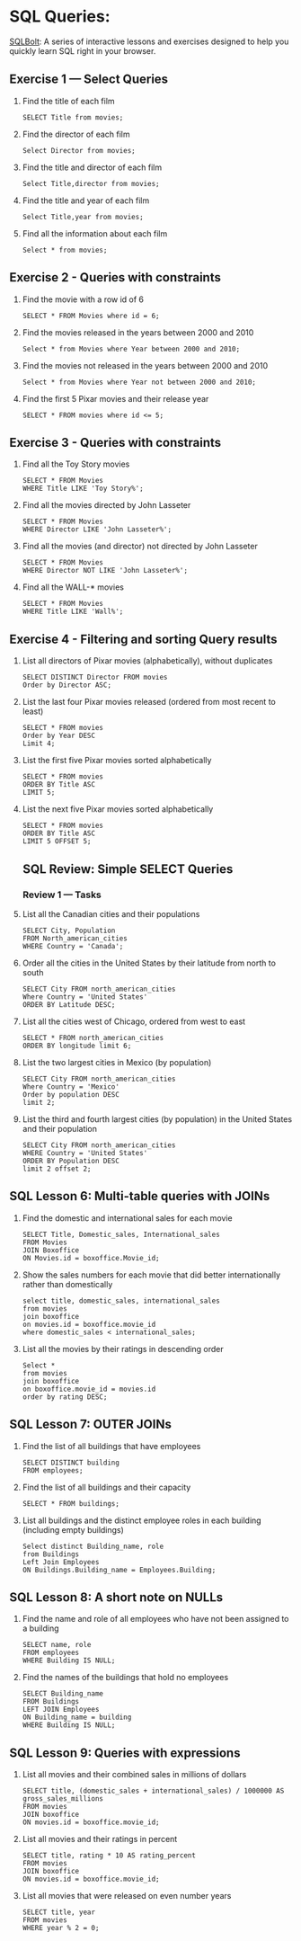 # SQL Queries:
 
 [SQLBolt](https://sqlbolt.com/): A series of interactive lessons and exercises designed to help you quickly learn SQL right in your browser.

 ## Exercise 1 — Select Queries

1. Find the title of each film 

    ```SELECT Title from movies;```

2. Find the director of each film 

    ```Select Director from movies;```

3. Find the title and director of each film

    ```Select Title,director from movies;```

4. Find the title and year of each film

    ```Select Title,year from movies;```

5. Find all the information about each film

    ```Select * from movies;```

## Exercise 2 - Queries with constraints

1. Find the movie with a row id of 6

    ```SELECT * FROM Movies where id = 6;```

2. Find the movies released in the years between 2000 and 2010

    ```Select * from Movies where Year between 2000 and 2010;```

3. Find the movies not released in the years between 2000 and 2010

    ```Select * from Movies where Year not between 2000 and 2010;```

4. Find the first 5 Pixar movies and their release year

    ```SELECT * FROM movies where id <= 5;```

## Exercise 3 - Queries with constraints

1. Find all the Toy Story movies

    ``` 
    SELECT * FROM Movies
    WHERE Title LIKE 'Toy Story%';
    ```

2. Find all the movies directed by John Lasseter

    ```
    SELECT * FROM Movies
    WHERE Director LIKE 'John Lasseter%';
    ```

3. Find all the movies (and director) not directed by John Lasseter

    ```
    SELECT * FROM Movies
    WHERE Director NOT LIKE 'John Lasseter%';
    ```

4. Find all the WALL-* movies

    ```
    SELECT * FROM Movies
    WHERE Title LIKE 'Wall%';
    ```

## Exercise 4 - Filtering and sorting Query results

1. List all directors of Pixar movies (alphabetically), without duplicates

    ```
    SELECT DISTINCT Director FROM movies
    Order by Director ASC;
    ```

2. List the last four Pixar movies released (ordered from most recent to least)

    ```
    SELECT * FROM movies
    Order by Year DESC
    Limit 4;
    ```
3. List the first five Pixar movies sorted alphabetically

    ```
    SELECT * FROM movies
    ORDER BY Title ASC
    LIMIT 5;
    ```

4. List the next five Pixar movies sorted alphabetically

    ```
    SELECT * FROM movies
    ORDER BY Title ASC
    LIMIT 5 OFFSET 5;
    ```

    ## SQL Review: Simple SELECT Queries

    ### Review 1 — Tasks
1. List all the Canadian cities and their populations

    ```
    SELECT City, Population
    FROM North_american_cities
    WHERE Country = 'Canada';
    ```
2. Order all the cities in the United States by their latitude from north to south

    ```
    SELECT City FROM north_american_cities
    Where Country = 'United States'
    ORDER BY Latitude DESC;
    ```
3. List all the cities west of Chicago, ordered from west to east

    ```
    SELECT * FROM north_american_cities
    ORDER BY longitude limit 6;
    ```
4. List the two largest cities in Mexico (by population)

    ```
    SELECT City FROM north_american_cities
    Where Country = 'Mexico'
    Order by population DESC
    limit 2;
    ```

5. List the third and fourth largest cities (by population) in the United States and their population

    ```
    SELECT City FROM north_american_cities
    WHERE Country = 'United States'
    ORDER BY Population DESC
    limit 2 offset 2;
    ```

## SQL Lesson 6: Multi-table queries with JOINs

1. Find the domestic and international sales for each movie

    ```
    SELECT Title, Domestic_sales, International_sales
    FROM Movies
    JOIN Boxoffice
    ON Movies.id = boxoffice.Movie_id;
    ```

2. Show the sales numbers for each movie that did better internationally rather than domestically

    ```
    select title, domestic_sales, international_sales
    from movies
    join boxoffice
    on movies.id = boxoffice.movie_id
    where domestic_sales < international_sales;
    ```

3. List all the movies by their ratings in descending order

    ```
    Select *
    from movies
    join boxoffice
    on boxoffice.movie_id = movies.id
    order by rating DESC;
    ```

## SQL Lesson 7: OUTER JOINs

1. Find the list of all buildings that have employees 

    ```
    SELECT DISTINCT building 
    FROM employees;
    ```

2. Find the list of all buildings and their capacity

    ```
    SELECT * FROM buildings;
    ```

3. List all buildings and the distinct employee roles in each building (including empty buildings)

    ```
    Select distinct Building_name, role 
    from Buildings
    Left Join Employees
    ON Buildings.Building_name = Employees.Building;
    ```

## SQL Lesson 8: A short note on NULLs

1. Find the name and role of all employees who have not been assigned to a building

    ```
    SELECT name, role 
    FROM employees
    WHERE Building IS NULL;
    ```

2. Find the names of the buildings that hold no employees

    ```
    SELECT Building_name 
    FROM Buildings
    LEFT JOIN Employees
    ON Building_name = building
    WHERE Building IS NULL;
    ```

## SQL Lesson 9: Queries with expressions

1. List all movies and their combined sales in millions of dollars

    ```
    SELECT title, (domestic_sales + international_sales) / 1000000 AS gross_sales_millions
    FROM movies
    JOIN boxoffice
    ON movies.id = boxoffice.movie_id;

    ```

2. List all movies and their ratings in percent

    ```
    SELECT title, rating * 10 AS rating_percent
    FROM movies
    JOIN boxoffice
    ON movies.id = boxoffice.movie_id;

    ```

3. List all movies that were released on even number years

    ```
    SELECT title, year
    FROM movies
    WHERE year % 2 = 0;
    ```



